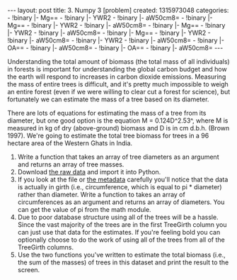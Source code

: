 --- layout: post title: 3. Numpy 3 [problem] created: 1315973048
categories: - !binary |- Mg== - !binary |- YWR2 - !binary |- aW50cm8= -
!binary |- Mg== - !binary |- YWR2 - !binary |- aW50cm8= - !binary |-
Mg== - !binary |- YWR2 - !binary |- aW50cm8= - !binary |- Mg== - !binary
|- YWR2 - !binary |- aW50cm8= - !binary |- YWR2 - !binary |- aW50cm8= -
!binary |- OA== - !binary |- aW50cm8= - !binary |- OA== - !binary |-
aW50cm8= ---

Understanding the total amount of biomass (the total mass of all
individuals) in forests is important for understanding the global carbon
budget and how the earth will respond to increases in carbon dioxide
emissions. Measuring the mass of entire trees is difficult, and it's
pretty much impossible to weigh an entire forest (even if we were
willing to clear cut a forest for science), but fortunately we can
estimate the mass of a tree based on its diameter.

There are lots of equations for estimating the mass of a tree from its
diameter, but one good option is the equation M = 0.124D^2.53^, where M
is measured in kg of dry (above-ground) biomass and D is in cm d.b.h.
(Brown 1997). We're going to estimate the total tree biomass for trees
in a 96 hectare area of the Western Ghats in India.

1.  Write a function that takes an array of tree diameters as an
    argument and returns an array of tree masses.
2.  Download [the raw
    data](http://esapubs.org/archive/ecol/E091/216/Macroplot_data_Rev.txt)
    and import it into Python.
3.  If you look at the file or [the
    metadata](http://esapubs.org/archive/ecol/E091/216/metadata.htm)
    carefully you'll notice that the data is actually in girth (i.e.,
    circumference, which is equal to pi \* diameter) rather than
    diameter. Write a function to takes an array of circumferences as an
    argument and returns an array of diameters. You can get the value of
    pi from the math module.
4.  Due to poor database structure using all of the trees will be a
    hassle. Since the vast majority of the trees are in the first
    TreeGirth column you can just use that data for the estimates. If
    you're feeling bold you can optionally choose to do the work of
    using all of the trees from all of the TreeGirth columns.
5.  Use the two functions you've written to estimate the total biomass
    (i.e., the sum of the masses) of trees in this dataset and print the
    result to the screen.

